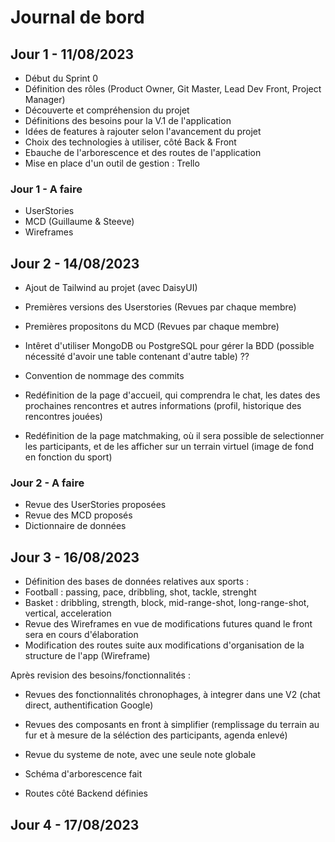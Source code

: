 # Journal de bord

## Jour 1 - 11/08/2023

- Début du Sprint 0
- Définition des rôles (Product Owner, Git
Master, Lead Dev Front, Project Manager)
- Découverte et compréhension du projet
- Définitions des besoins pour la V.1 de l'application
- Idées de features à rajouter selon l'avancement du projet
- Choix des technologies à utiliser, côté Back & Front
- Ebauche de l'arborescence et des routes de l'application
- Mise en place d'un outil de gestion : Trello

### Jour 1 - A faire

- UserStories
- MCD (Guillaume & Steeve)
- Wireframes

## Jour 2 - 14/08/2023

- Ajout de Tailwind au projet (avec DaisyUI)
- Premières versions des Userstories (Revues par chaque membre)
- Premières propositons du MCD (Revues par chaque membre)
- Intêret d'utiliser MongoDB ou PostgreSQL pour gérer la BDD (possible nécessité d'avoir une table contenant d'autre table) ??
- Convention de nommage des commits

- Redéfinition de la page d'accueil, qui comprendra le chat, les dates des prochaines rencontres et autres informations (profil, historique des rencontres jouées)
- Redéfinition de la page matchmaking, où il sera possible de selectionner les participants, et de les afficher sur un terrain virtuel (image de fond en fonction du sport)

### Jour 2 - A faire

- Revue des UserStories proposées
- Revue des MCD proposés
- Dictionnaire de données

## Jour 3 - 16/08/2023

- Définition des bases de données relatives aux sports :
- Football : passing, pace, dribbling, shot, tackle, strenght
- Basket : dribbling, strength, block, mid-range-shot, long-range-shot, vertical, acceleration
- Revue des Wireframes en vue de modifications futures quand le front sera en cours d'élaboration
- Modification des routes suite aux modifications d'organisation de la structure de l'app (Wireframe)

Après revision des besoins/fonctionnalités :

- Revues des fonctionnalités chronophages, à integrer dans une V2 (chat direct, authentification Google)
- Revues des composants en front à simplifier (remplissage du terrain au fur et à mesure de la séléction des participants, agenda enlevé)
- Revue du systeme de note, avec une seule note globale

- Schéma d'arborescence fait
- Routes côté Backend définies

## Jour 4 - 17/08/2023